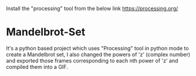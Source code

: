 Install the "processing" tool from the below link
https://processing.org/

# Mandelbrot-Set
It's a python based project which uses "Processing" tool in python mode to create a Mandelbrot set,
I also changed the powers of 'z' (complex number) and exported those frames corresponding to each nth power of 'z' and compiled them into a GIF.
